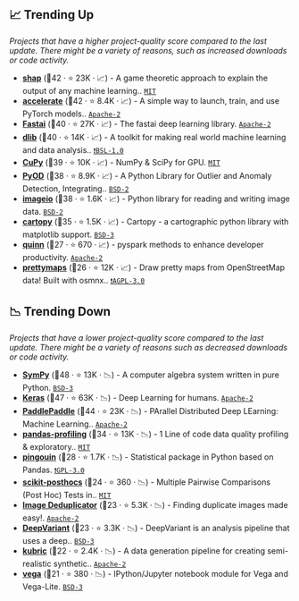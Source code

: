 ## 📈 Trending Up

_Projects that have a higher project-quality score compared to the last update. There might be a variety of reasons, such as increased downloads or code activity._

- <b><a href="https://github.com/shap/shap">shap</a></b> (🥇42 ·  ⭐ 23K · 📈) - A game theoretic approach to explain the output of any machine learning.. <code><a href="http://bit.ly/34MBwT8">MIT</a></code>
- <b><a href="https://github.com/huggingface/accelerate">accelerate</a></b> (🥇42 ·  ⭐ 8.4K · 📈) - A simple way to launch, train, and use PyTorch models.. <code><a href="http://bit.ly/3nYMfla">Apache-2</a></code> <code><img src="https://git.io/JLy1Q" style="display:inline;" width="13" height="13"></code>
- <b><a href="https://github.com/fastai/fastai">Fastai</a></b> (🥈40 ·  ⭐ 27K · 📈) - The fastai deep learning library. <code><a href="http://bit.ly/3nYMfla">Apache-2</a></code> <code><img src="https://git.io/JLy1Q" style="display:inline;" width="13" height="13"></code>
- <b><a href="https://github.com/davisking/dlib">dlib</a></b> (🥈40 ·  ⭐ 14K · 📈) - A toolkit for making real world machine learning and data analysis.. <code><a href="https://tldrlegal.com/search?q=BSL-1.0">❗️BSL-1.0</a></code>
- <b><a href="https://github.com/cupy/cupy">CuPy</a></b> (🥇39 ·  ⭐ 10K · 📈) - NumPy & SciPy for GPU. <code><a href="http://bit.ly/34MBwT8">MIT</a></code>
- <b><a href="https://github.com/yzhao062/pyod">PyOD</a></b> (🥇38 ·  ⭐ 8.9K · 📈) - A Python Library for Outlier and Anomaly Detection, Integrating.. <code><a href="http://bit.ly/3rqEWVr">BSD-2</a></code>
- <b><a href="https://github.com/imageio/imageio">imageio</a></b> (🥈38 ·  ⭐ 1.6K · 📈) - Python library for reading and writing image data. <code><a href="http://bit.ly/3rqEWVr">BSD-2</a></code>
- <b><a href="https://github.com/SciTools/cartopy">cartopy</a></b> (🥈35 ·  ⭐ 1.5K · 📈) - Cartopy - a cartographic python library with matplotlib support. <code><a href="http://bit.ly/3aKzpTv">BSD-3</a></code>
- <b><a href="https://github.com/mrpowers-io/quinn">quinn</a></b> (🥉27 ·  ⭐ 670 · 📈) - pyspark methods to enhance developer productivity. <code><a href="http://bit.ly/3nYMfla">Apache-2</a></code> <code><img src="https://git.io/JLy1N" style="display:inline;" width="13" height="13"></code>
- <b><a href="https://github.com/marceloprates/prettymaps">prettymaps</a></b> (🥉26 ·  ⭐ 12K · 📈) - Draw pretty maps from OpenStreetMap data! Built with osmnx.. <code><a href="http://bit.ly/3pwmjO5">❗️AGPL-3.0</a></code>

## 📉 Trending Down

_Projects that have a lower project-quality score compared to the last update. There might be a variety of reasons such as decreased downloads or code activity._

- <b><a href="https://github.com/sympy/sympy">SymPy</a></b> (🥇48 ·  ⭐ 13K · 📉) - A computer algebra system written in pure Python. <code><a href="http://bit.ly/3aKzpTv">BSD-3</a></code>
- <b><a href="https://github.com/keras-team/keras">Keras</a></b> (🥇47 ·  ⭐ 63K · 📉) - Deep Learning for humans. <code><a href="http://bit.ly/3nYMfla">Apache-2</a></code> <code><img src="https://git.io/JLy1A" style="display:inline;" width="13" height="13"></code>
- <b><a href="https://github.com/PaddlePaddle/Paddle">PaddlePaddle</a></b> (🥈44 ·  ⭐ 23K · 📉) - PArallel Distributed Deep LEarning: Machine Learning.. <code><a href="http://bit.ly/3nYMfla">Apache-2</a></code> <code><img src="https://git.io/JLy1M" style="display:inline;" width="13" height="13"></code>
- <b><a href="https://github.com/ydataai/ydata-profiling">pandas-profiling</a></b> (🥈34 ·  ⭐ 13K · 📉) - 1 Line of code data quality profiling & exploratory.. <code><a href="http://bit.ly/34MBwT8">MIT</a></code> <code><img src="https://git.io/JLy1E" style="display:inline;" width="13" height="13"></code> <code><img src="https://git.io/JLy1S" style="display:inline;" width="13" height="13"></code>
- <b><a href="https://github.com/raphaelvallat/pingouin">pingouin</a></b> (🥉28 ·  ⭐ 1.7K · 📉) - Statistical package in Python based on Pandas. <code><a href="http://bit.ly/2M0xdwT">❗️GPL-3.0</a></code>
- <b><a href="https://github.com/maximtrp/scikit-posthocs">scikit-posthocs</a></b> (🥉24 ·  ⭐ 360 · 📉) - Multiple Pairwise Comparisons (Post Hoc) Tests in.. <code><a href="http://bit.ly/34MBwT8">MIT</a></code> <code><img src="https://git.io/JLy1F" style="display:inline;" width="13" height="13"></code>
- <b><a href="https://github.com/idealo/imagededup">Image Deduplicator</a></b> (🥉23 ·  ⭐ 5.3K · 📉) - Finding duplicate images made easy!. <code><a href="http://bit.ly/3nYMfla">Apache-2</a></code> <code><img src="https://git.io/JLy1A" style="display:inline;" width="13" height="13"></code>
- <b><a href="https://github.com/google/deepvariant">DeepVariant</a></b> (🥉23 ·  ⭐ 3.3K · 📉) - DeepVariant is an analysis pipeline that uses a deep.. <code><a href="http://bit.ly/3aKzpTv">BSD-3</a></code> <code><img src="https://git.io/JLy1A" style="display:inline;" width="13" height="13"></code>
- <b><a href="https://github.com/google-research/kubric">kubric</a></b> (🥉22 ·  ⭐ 2.4K · 📉) - A data generation pipeline for creating semi-realistic synthetic.. <code><a href="http://bit.ly/3nYMfla">Apache-2</a></code>
- <b><a href="https://github.com/vega/ipyvega">vega</a></b> (🥉21 ·  ⭐ 380 · 📉) - IPython/Jupyter notebook module for Vega and Vega-Lite. <code><a href="http://bit.ly/3aKzpTv">BSD-3</a></code> <code><img src="https://git.io/JLy1E" style="display:inline;" width="13" height="13"></code>


